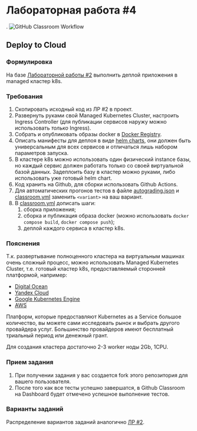 # Лабораторная работа #4
.
![GitHub Classroom Workflow](../../workflows/GitHub%20Classroom%20Workflow/badge.svg?branch=master)

## Deploy to Cloud

### Формулировка

На базе [Лабораторной работы #2](https://github.com/bmstu-rsoi/lab2-template) выполнить деплой приложения в managed
кластер k8s.

### Требования

1. Скопировать исходный код из ЛР #2 в проект.
2. Развернуть руками свой Managed Kubernetes Cluster, настроить Ingress Controller (для публикации сервисов наружу можно
   использовать _только_ Ingress).
4. Собрать и опубликовать образы docker в [Docker Registry](https://hub.docker.com/).
5. Описать манифесты для деплоя в виде [helm charts](https://helm.sh/docs/topics/charts/), они должен быть универсальным
   для всех сервисов и отличаться лишь набором параметров запуска.
6. В кластере k8s можно использовать один физический instance базы, но каждый сервис должен работать только со своей
   виртуальной базой данных. Задеплоить базу в кластер можно руками, либо использовать уже готовый helm chart.
7. Код хранить на Github, для сборки использовать Github Actions.
8. Для автоматических прогонов тестов в файле [autograding.json](.github/classroom/autograding.json)
   и [classroom.yml](.github/workflows/classroom.yml) заменить `<variant>` на ваш вариант.
9. В [classroom.yml](.github/workflows/classroom.yml) дописать шаги:
    1. сборка приложения;
    2. сборка и публикация образа docker (можно использовать `docker compose build`, `docker compose push`);
    3. деплой каждого сервиса в кластер k8s.

### Пояснения

Т.к. развертывание полноценного кластера на виртуальным машинах очень сложный процесс, можно использовать Managed
Kubernetes Cluster, т.е. готовый кластер k8s, предоставляемый сторонней платформой, например:

* [Digital Ocean](https://www.digitalocean.com/products/kubernetes/)
* [Yandex Cloud](https://cloud.yandex.ru/services/managed-kubernetes)
* [Google Kubernetes Engine](https://cloud.google.com/kubernetes-engine)
* [AWS](https://aws.amazon.com/ru/eks/)

Платформ, которые предоставляют Kubernetes as a Service большое количество, вы можете сами исследовать рынок и выбрать
другого провайдера услуг. Большинство провайдеров имеют бесплатный триальный период или денежный грант.

Для создания кластера достаточно 2-3 worker ноды 2Gb, 1CPU.

### Прием задания

1. При получении задания у вас создается fork этого репозитория для вашего пользователя.
2. После того как все тесты успешно завершатся, в Github Classroom на Dashboard будет отмечено успешное выполнение
   тестов.

### Варианты заданий

Распределение вариантов заданий аналогично [ЛР #2](https://github.com/bmstu-rsoi/lab2-template).
